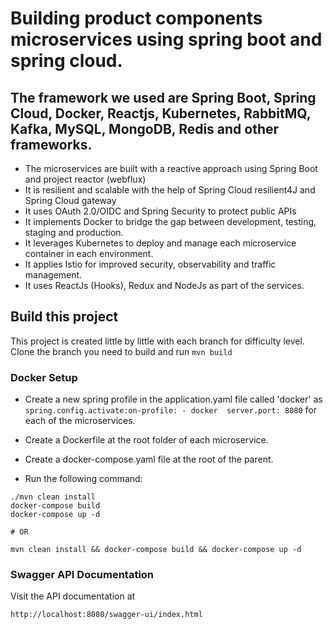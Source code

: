 # Building product components microservices using spring boot and spring cloud.

## The framework we used are Spring Boot, Spring Cloud, Docker, Reactjs, Kubernetes, RabbitMQ, Kafka, MySQL, MongoDB, Redis and other frameworks.

* The microservices are built with a reactive approach using Spring Boot and project reactor (webflux)
* It is resilient and scalable with the help of Spring Cloud resilient4J and Spring Cloud gateway
* It uses OAuth 2.0/OIDC and Spring Security to protect public APIs
* It implements Docker to bridge the gap between development, testing, staging and production.
* It leverages Kubernetes to deploy and manage each microservice container in each environment.
* It applies Istio for improved security, observability and traffic management.
* It uses ReactJs (Hooks), Redux and NodeJs as part of the services.

## Build this project
This project is created little by little with each branch for difficulty level. Clone the branch you need to build and run `mvn build`

### Docker Setup
* Create a new spring profile in the application.yaml file called 'docker' as ```spring.config.activate:on-profile: - docker 
server.port: 8080``` for each of the microservices. 
  
* Create a Dockerfile at the root folder of each microservice.
* Create a docker-compose.yaml file at the root of the parent.
* Run the following command:
```shell
./mvn clean install
docker-compose build
docker-compose up -d

# OR

mvn clean install && docker-compose build && docker-compose up -d
```

### Swagger API Documentation
Visit the API documentation at
```shell
http://localhost:8080/swagger-ui/index.html
```
